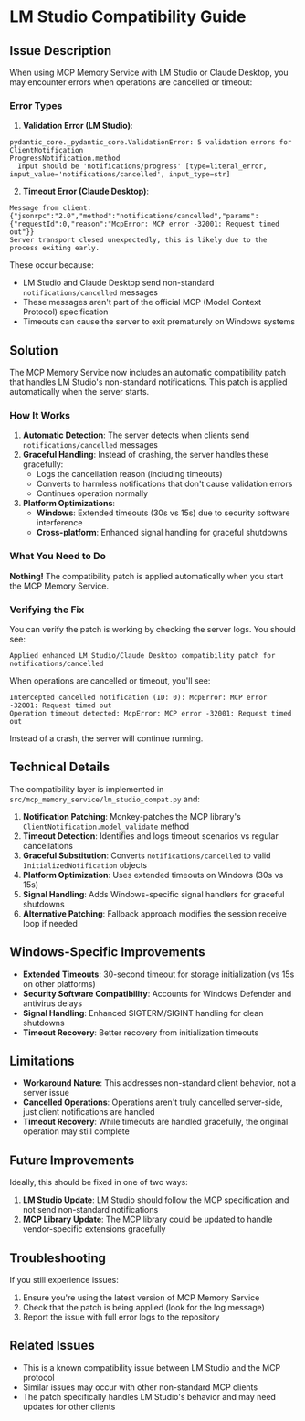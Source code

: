 # LM Studio Compatibility Guide

## Issue Description

When using MCP Memory Service with LM Studio or Claude Desktop, you may encounter errors when operations are cancelled or timeout:

### Error Types

1. **Validation Error (LM Studio)**:
```
pydantic_core._pydantic_core.ValidationError: 5 validation errors for ClientNotification
ProgressNotification.method
  Input should be 'notifications/progress' [type=literal_error, input_value='notifications/cancelled', input_type=str]
```

2. **Timeout Error (Claude Desktop)**:
```
Message from client: {"jsonrpc":"2.0","method":"notifications/cancelled","params":{"requestId":0,"reason":"McpError: MCP error -32001: Request timed out"}}
Server transport closed unexpectedly, this is likely due to the process exiting early.
```

These occur because:
- LM Studio and Claude Desktop send non-standard `notifications/cancelled` messages
- These messages aren't part of the official MCP (Model Context Protocol) specification
- Timeouts can cause the server to exit prematurely on Windows systems

## Solution

The MCP Memory Service now includes an automatic compatibility patch that handles LM Studio's non-standard notifications. This patch is applied automatically when the server starts.

### How It Works

1. **Automatic Detection**: The server detects when clients send `notifications/cancelled` messages
2. **Graceful Handling**: Instead of crashing, the server handles these gracefully:
   - Logs the cancellation reason (including timeouts)
   - Converts to harmless notifications that don't cause validation errors
   - Continues operation normally
3. **Platform Optimizations**: 
   - **Windows**: Extended timeouts (30s vs 15s) due to security software interference
   - **Cross-platform**: Enhanced signal handling for graceful shutdowns

### What You Need to Do

**Nothing!** The compatibility patch is applied automatically when you start the MCP Memory Service.

### Verifying the Fix

You can verify the patch is working by checking the server logs. You should see:

```
Applied enhanced LM Studio/Claude Desktop compatibility patch for notifications/cancelled
```

When operations are cancelled or timeout, you'll see:

```
Intercepted cancelled notification (ID: 0): McpError: MCP error -32001: Request timed out
Operation timeout detected: McpError: MCP error -32001: Request timed out
```

Instead of a crash, the server will continue running.

## Technical Details

The compatibility layer is implemented in `src/mcp_memory_service/lm_studio_compat.py` and:

1. **Notification Patching**: Monkey-patches the MCP library's `ClientNotification.model_validate` method
2. **Timeout Detection**: Identifies and logs timeout scenarios vs regular cancellations
3. **Graceful Substitution**: Converts `notifications/cancelled` to valid `InitializedNotification` objects
4. **Platform Optimization**: Uses extended timeouts on Windows (30s vs 15s)
5. **Signal Handling**: Adds Windows-specific signal handlers for graceful shutdowns
6. **Alternative Patching**: Fallback approach modifies the session receive loop if needed

## Windows-Specific Improvements

- **Extended Timeouts**: 30-second timeout for storage initialization (vs 15s on other platforms)
- **Security Software Compatibility**: Accounts for Windows Defender and antivirus delays
- **Signal Handling**: Enhanced SIGTERM/SIGINT handling for clean shutdowns
- **Timeout Recovery**: Better recovery from initialization timeouts

## Limitations

- **Workaround Nature**: This addresses non-standard client behavior, not a server issue
- **Cancelled Operations**: Operations aren't truly cancelled server-side, just client notifications are handled
- **Timeout Recovery**: While timeouts are handled gracefully, the original operation may still complete

## Future Improvements

Ideally, this should be fixed in one of two ways:

1. **LM Studio Update**: LM Studio should follow the MCP specification and not send non-standard notifications
2. **MCP Library Update**: The MCP library could be updated to handle vendor-specific extensions gracefully

## Troubleshooting

If you still experience issues:

1. Ensure you're using the latest version of MCP Memory Service
2. Check that the patch is being applied (look for the log message)
3. Report the issue with full error logs to the repository

## Related Issues

- This is a known compatibility issue between LM Studio and the MCP protocol
- Similar issues may occur with other non-standard MCP clients
- The patch specifically handles LM Studio's behavior and may need updates for other clients